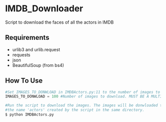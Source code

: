 # IMDB_Downloader

Script to download the faces of all the actors in IMDB

## Requirements
* urlib3 and urlib.request
* requests
* json
* BeautifulSoup (from bs4)

## How To Use
```python
#Set IMAGES_TO_DONWLOAD in IMDBActors.py:11 to the number of images to be downloaded.
IMAGES_TO_DONWLOAD = 100 #Number of images to download. MUST BE A MULTIPLE OF 50. 
```

```bash
#Run the script to download the images. The images will be donwloaded to a folder with
#the name 'actors' created by the script in the same directory.
$ python IMDBActors.py
```
